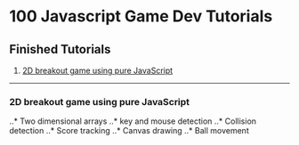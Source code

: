 100 Javascript Game Dev Tutorials
======

## Finished Tutorials

1. [2D breakout game using pure JavaScript](https://developer.mozilla.org/en-US/docs/Games/Tutorials/2D_Breakout_game_pure_JavaScript)

---

### 2D breakout game using pure JavaScript

..* Two dimensional arrays
..* key and mouse detection
..* Collision detection
..* Score tracking
..* Canvas drawing
..* Ball movement